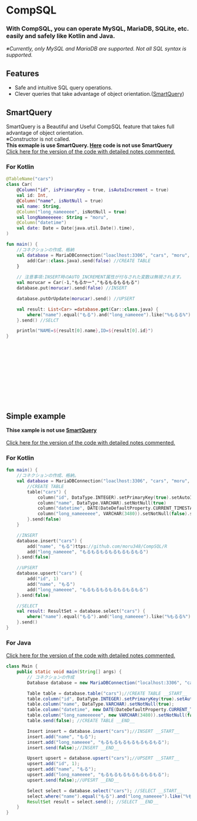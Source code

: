 # CompSQL
### With CompSQL, you can operate MySQL, MariaDB, SQLite, etc. easily and safely like Kotlin and Java.<br>
_※Currently, only MySQL and MariaDB are supported. Not all SQL syntax is supported._<br>
## Features<br>
+ Safe and intuitive SQL query operations.<br>
+ Clever queries that take advantage of object orientation.([SmartQuery](#SmartQuery "SmartQuery"))<br>

## SmartQuery
SmartQuery is a Beautiful and Useful CompSQL feature that takes full advantage of object orientation.<br>
※Constructor is not called.<br>
**This exmaple is use SmartQuery. [Here](#SmartQuery "Example") code is not use SmartQuery**<br>
[Click here for the version of the code with detailed notes commented.](README_COMMENT.md)
### For Kotlin<br>
```kotlin
@TableName("cars")
class Car(
    @Column("id", isPrimaryKey = true, isAutoIncrement = true)
    val id: Int,
    @Column("name", isNotNull = true)
    val name: String,
    @Column("long_nameeeee", isNotNull = true)
    val longNameeeeee: String = "moru",
    @Column("datetime")
    val date: Date = Date(java.util.Date().time),
)

fun main() {
    //コネクションの作成、格納
    val database = MariaDBConnection("loaclhost:3306", "cars", "moru", "password") {
        add(Car::class.java).send(false) //CREATE TABLE
    }
    
    // 注意事項:INSERT時のAUTO_INCREMENT属性が付与された変数は無視されます。
    val morucar = Car(-1,"もるかー","もるもるもるもる")
    database.put(morucar).send(false) //INSERT

    database.putOrUpdate(morucar).send() //UPSERT

    val result: List<Car> =database.get(Car::class.java) {
        where("name").equal("もる").and("long_nameeee").like("%もるる%").and("id").greaterOrEquals(3)
    }.send() //SELCT

    println("NAME=${result[0].name},ID=${result[0].id}")
}
```
<br>
<br>
<br>
<br>
<br>
<br>
<br>
<br>
<br>

## Simple example
**Thise xample is not use [SmartQuery](#SmartQuery "SmartQuery")**<br><br>
[Click here for the version of the code with detailed notes commented.](README_COMMENT.md)
### For Kotlin<br>
```kotlin
fun main() {
    //コネクションの作成、格納。
    val database = MariaDBConnection("loaclhost:3306", "cars", "moru", "password") {
        //CREATE TABLE
        table("cars") {
            column("id", DataType.INTEGER).setPrimaryKey(true).setAutoIncrement(true)
            column("name", DataType.VARCHAR).setNotNull(true)
            column("datetime", DATE(DateDefaultProperty.CURRENT_TIMESTAMP)).setNotNull(true)
            column("long_nameeeeee", VARCHAR(3480)).setNotNull(false).setDefaultValue("moru")
        }.send(false)
    }

    //INSERT
    database.insert("cars") {
        add("name", "もる")ttps://github.com/moru348/CompSQL/R
        add("long_nameeee", "もるもるもるもるもるもるもる")
    }.send(false)

    //UPSERT
    database.upsert("cars") {
        add("id", 1)
        add("name", "もる")
        add("long_nameeee", "もるもるもるもるもるもるもる")
    }.send(false)

    //SELECT
    val result: ResultSet = database.select("cars") {
        where("name").equal("もる").and("long_nameeee").like("%もるる%").and("id").greaterOrEquals(3)
    }.send()
}
```
### For Java<br>
[Click here for the version of the code with detailed notes commented.](README_COMMENT.md)
```java
class Main {
    public static void main(String[] args) {
        // コネクションの作成
        Database database = new MariaDBConnection("localhost:3306", "cars", "moru", "password", null);

        Table table = database.table("cars");//CREATE TABLE __START__
        table.column("id", DataType.INTEGER).setPrimaryKey(true).setAutoIncrement(true);
        table.column("name", DataType.VARCHAR).setNotNull(true);
        table.column("datetime", new DATE(DateDefaultProperty.CURRENT_TIMESTAMP)).setNotNull(true);
        table.column("long_nameeeeee", new VARCHAR(3480)).setNotNull(false).setDefaultValue("moru");
        table.send(false); //CREATE TABLE __END__

        Insert insert = database.insert("cars");//INSERT __START__
        insert.add("name", "もる");
        insert.add("long_nameeee", "もるもるもるもるもるもるもる");
        insert.send(false);//INSERT __END__

        Upsert upsert = database.upsert("cars");//UPSERT __START__
        upsert.add("id", 1);
        upsert.add("name", "もる");
        upsert.add("long_nameeee", "もるもるもるもるもるもるもる");
        upsert.send(false);//UPESRT __END__

        Select select = database.select("cars"); //SELECT __START__
        select.where("name").equal("もる").and("long_nameeee").like("%もるる%").and("id").greaterOrEquals(3);
        ResultSet result = select.send(); //SELECT __END__
    }
}
```

